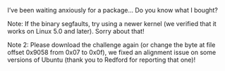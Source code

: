 I’ve been waiting anxiously for a package… Do you know what I bought?

Note: If the binary segfaults, try using a newer kernel (we verified that it works on Linux 5.0 and later). Sorry about that!

Note 2: Please download the challenge again (or change the byte at file offset 0x9058 from 0x07 to 0x0f), we fixed an alignment issue on some versions of Ubuntu (thank you to Redford for reporting that one)!
